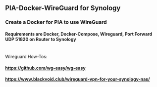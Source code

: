 ## PIA-Docker-WireGuard for Synology
### Create a Docker for PIA to use WireGuard

#### Requirements are Docker, Docker-Compose, Wireguard, Port Forward UDP 51820 on Router to Synology
#
Wireguard How-Tos:
#### https://github.com/wg-easy/wg-easy
#### https://www.blackvoid.club/wireguard-vpn-for-your-synology-nas/




